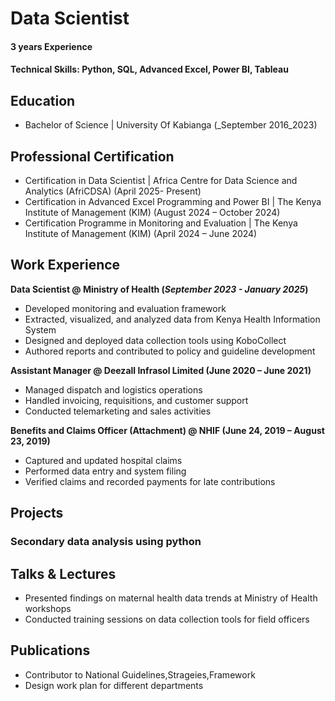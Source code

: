 
# Data Scientist
#### 3 years Experience 

#### Technical Skills: Python, SQL, Advanced Excel, Power BI, Tableau

## Education
- Bachelor of Science  | University Of Kabianga  (_September 2016_2023)

## Professional Certification
- Certification in Data Scientist | Africa Centre for Data Science and Analytics (AfriCDSA) (April 2025- Present)
- Certification in Advanced Excel Programming and Power BI | The Kenya Institute of Management (KIM) (August 2024 – October 2024)
- Certification Programme in Monitoring and Evaluation | The Kenya Institute of Management (KIM) (April 2024 – June 2024)
  

## Work Experience
**Data Scientist @ Ministry of Health (_September  2023 - January 2025_)**
- Developed monitoring and evaluation framework
- Extracted, visualized, and analyzed data from Kenya Health Information System
- Designed and deployed data collection tools using KoboCollect
- Authored reports and contributed to policy and guideline development

**Assistant Manager @ Deezall Infrasol Limited (June 2020 – June 2021)**
- Managed dispatch and logistics operations
- Handled invoicing, requisitions, and customer support
- Conducted telemarketing and sales activities
  
**Benefits and Claims Officer (Attachment) @ NHIF (June 24, 2019 – August 23, 2019)**
  - Captured and updated hospital claims
  - Performed data entry and system filing
  - Verified claims and recorded payments for late contributions

## Projects
### Secondary data analysis using python 


## Talks & Lectures
- Presented findings on maternal health data trends at Ministry of Health workshops
- Conducted training sessions on data collection tools for field officers
## Publications
- Contributor to National Guidelines,Strageies,Framework
- Design work plan for different departments 
